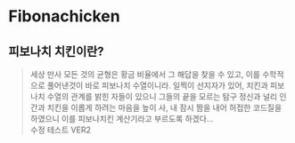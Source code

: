 # Fibonachicken

## 피보나치 치킨이란?
> 세상 만사 모든 것의 균형은 황금 비율에서 그 해답을 찾을 수 있고,
이를 수학적으로 풀어낸것이 바로 피보나치 수열이니라.
일찍이 선지자가 있어, 치킨과 피보나치 수열의 관계를 밝힌 자들이 있으니
그들의 끝을 모르는 탐구 정신과 널리 인간과 치킨을 이롭게 하려는 마음을 높이 사,
내 잠시 짬을 내어 허접한 코드질을 하였으니 이를 피보나치킨 계산기라고 부르도록 하겠다...
<br>수정 테스트 VER2


